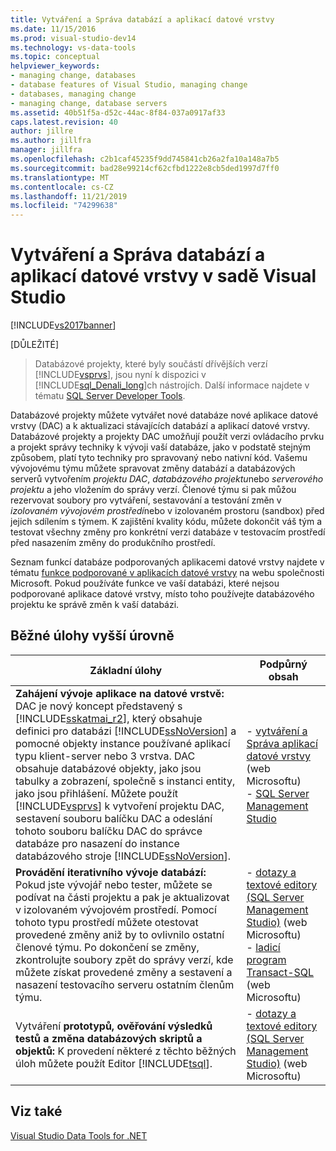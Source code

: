 ```yaml
---
title: Vytváření a Správa databází a aplikací datové vrstvy
ms.date: 11/15/2016
ms.prod: visual-studio-dev14
ms.technology: vs-data-tools
ms.topic: conceptual
helpviewer_keywords:
- managing change, databases
- database features of Visual Studio, managing change
- databases, managing change
- managing change, database servers
ms.assetid: 40b51f5a-d52c-44ac-8f84-037a0917af33
caps.latest.revision: 40
author: jillre
ms.author: jillfra
manager: jillfra
ms.openlocfilehash: c2b1caf45235f9dd745841cb26a2fa10a148a7b5
ms.sourcegitcommit: bad28e99214cf62cfbd1222e8cb5ded1997d7ff0
ms.translationtype: MT
ms.contentlocale: cs-CZ
ms.lasthandoff: 11/21/2019
ms.locfileid: "74299638"
---
```

# <a name="creating-and-managing-databases-and-data-tier-applications-in-visual-studio"></a>Vytváření a Správa databází a aplikací datové vrstvy v sadě Visual Studio
[!INCLUDE[vs2017banner](../includes/vs2017banner.md)]

[DŮLEŽITÉ]
> Databázové projekty, které byly součástí dřívějších verzí [!INCLUDE[vsprvs](../includes/vsprvs-md.md)], jsou nyní k dispozici v [!INCLUDE[sql_Denali_long](../includes/sql-denali-long-md.md)]ch nástrojích. Další informace najdete v tématu [SQL Server Developer Tools](https://go.microsoft.com/fwlink/?LinkId=228126).

 Databázové projekty můžete vytvářet nové databáze nové aplikace datové vrstvy (DAC) a k aktualizaci stávajících databází a aplikací datové vrstvy. Databázové projekty a projekty DAC umožňují použít verzi ovládacího prvku a projekt správy techniky k vývoji vaší databáze, jako v podstatě stejným způsobem, platí tyto techniky pro spravovaný nebo nativní kód. Vašemu vývojovému týmu můžete spravovat změny databází a databázových serverů vytvořením *projektu DAC*, *databázového projektu*nebo *serverového projektu* a jeho vložením do správy verzí. Členové týmu si pak můžou rezervovat soubory pro vytváření, sestavování a testování změn v *izolovaném vývojovém prostředí*nebo v izolovaném prostoru (sandbox) před jejich sdílením s týmem. K zajištění kvality kódu, můžete dokončit váš tým a testovat všechny změny pro konkrétní verzi databáze v testovacím prostředí před nasazením změny do produkčního prostředí.

 Seznam funkcí databáze podporovaných aplikacemi datové vrstvy najdete v tématu [funkce podporované v aplikacích datové vrstvy](https://go.microsoft.com/fwlink/?LinkId=164239) na webu společnosti Microsoft. Pokud používáte funkce ve vaší databázi, které nejsou podporované aplikace datové vrstvy, místo toho používejte databázového projektu ke správě změn k vaší databázi.

## <a name="common-high-level-tasks"></a>Běžné úlohy vyšší úrovně

|Základní úlohy|Podpůrný obsah|
|----------------------|------------------------|
|**Zahájení vývoje aplikace na datové vrstvě:** DAC je nový koncept představený s [!INCLUDE[sskatmai_r2](../includes/sskatmai-r2-md.md)], který obsahuje definici pro databázi [!INCLUDE[ssNoVersion](../includes/ssnoversion-md.md)] a pomocné objekty instance používané aplikací typu klient-server nebo 3 vrstva. DAC obsahuje databázové objekty, jako jsou tabulky a zobrazení, společně s instanci entity, jako jsou přihlášení. Můžete použít [!INCLUDE[vsprvs](../includes/vsprvs-md.md)] k vytvoření projektu DAC, sestavení souboru balíčku DAC a odeslání tohoto souboru balíčku DAC do správce databáze pro nasazení do instance databázového stroje [!INCLUDE[ssNoVersion](../includes/ssnoversion-md.md)].|-   [vytváření a Správa aplikací datové vrstvy](https://go.microsoft.com/fwlink/?LinkId=160741) (web Microsoftu)<br />-   [SQL Server Management Studio](https://go.microsoft.com/fwlink/?LinkId=227328)|
|**Provádění iterativního vývoje databází:** Pokud jste vývojář nebo tester, můžete se podívat na části projektu a pak je aktualizovat v izolovaném vývojovém prostředí. Pomocí tohoto typu prostředí můžete otestovat provedené změny aniž by to ovlivnilo ostatní členové týmu. Po dokončení se změny, zkontrolujte soubory zpět do správy verzí, kde můžete získat provedené změny a sestavení a nasazení testovacího serveru ostatním členům týmu.|-   [dotazy a textové editory (SQL Server Management Studio)](https://go.microsoft.com/fwlink/?LinkId=227327) (web Microsoftu)<br />-   [ladicí program Transact-SQL](https://go.microsoft.com/fwlink/?LinkId=227324) (web Microsoftu)|
|Vytváření **prototypů, ověřování výsledků testů a změna databázových skriptů a objektů:** K provedení některé z těchto běžných úloh můžete použít Editor [!INCLUDE[tsql](../includes/tsql-md.md)].|-   [dotazy a textové editory (SQL Server Management Studio)](https://go.microsoft.com/fwlink/?LinkId=227327) (web Microsoftu)|

## <a name="see-also"></a>Viz také
 [Visual Studio Data Tools for .NET](../data-tools/visual-studio-data-tools-for-dotnet.md)
